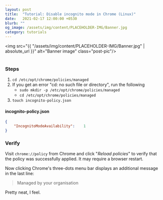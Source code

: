 ```yaml
---
layout: post
title:  "Tutorial: Disable incognito mode in Chrome (Linux)"
date:   2021-02-17 12:00:00 +0530
blurb: ""
og_image: /assets/img/content/PLACEHOLDER-IMG/Banner.jpg
category: tutorials
---
```


<img src="{{ "/assets/img/content/PLACEHOLDER-IMG/Banner.jpg" | absolute_url }}" alt="Banner image" class="post-pic"/>
<br />
<br />

### Steps
1. `cd /etc/opt/chrome/policies/managed`
1. If you get an error "cd: no such file or directory", run the following
    + `sudo mkdir -p /etc/opt/chrome/policies/managed`
    + `cd /etc/opt/chrome/policies/managed`
1. `touch incognito-policy.json`

#### incognito-policy.json
```json
{
    "IncognitoModeAvailability":    1
}
```

### Verify
Visit `chrome://policy` from Chrome and click "*Reload policies*" to verify that the policy was successfully applied. It may require a browser restart.

Now clicking Chrome's three-dots menu bar displays an additional message in the last line:
> Managed by your organisation  

Pretty neat, I feel.
